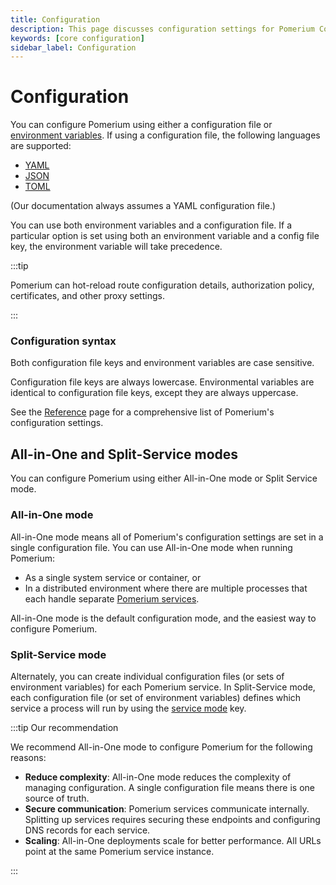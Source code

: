 ```yaml
---
title: Configuration
description: This page discusses configuration settings for Pomerium Core.
keywords: [core configuration]
sidebar_label: Configuration
---
```


# Configuration

You can configure Pomerium using either a configuration file or [environment variables](https://en.wikipedia.org/wiki/Environment_variable). If using a configuration file, the following languages are supported:

- [YAML](https://yaml.org/)
- [JSON](https://www.json.org/json-en.html)
- [TOML](https://toml.io/en/)

(Our documentation always assumes a YAML configuration file.)

You can use both environment variables and a configuration file. If a particular option is set using both an environment variable and a config file key, the environment variable will take precedence.

:::tip

Pomerium can hot-reload route configuration details, authorization policy, certificates, and other proxy settings.

:::

### Configuration syntax

Both configuration file keys and environment variables are case sensitive.

Configuration file keys are always lowercase. Environmental variables are identical to configuration file keys, except they are always uppercase.

See the [Reference](/docs/reference) page for a comprehensive list of Pomerium's configuration settings.

## All-in-One and Split-Service modes

You can configure Pomerium using either All-in-One mode or Split Service mode.

### All-in-One mode

All-in-One mode means all of Pomerium's configuration settings are set in a single configuration file. You can use All-in-One mode when running Pomerium:

- As a single system service or container, or
- In a distributed environment where there are multiple processes that each handle separate [Pomerium services](/docs/internals/architecture#component-level).

All-in-One mode is the default configuration mode, and the easiest way to configure Pomerium.

### Split-Service mode

Alternately, you can create individual configuration files (or sets of environment variables) for each Pomerium service. In Split-Service mode, each configuration file (or set of environment variables) defines which service a process will run by using the [service mode](/docs/reference/service-mode) key.

:::tip Our recommendation

We recommend All-in-One mode to configure Pomerium for the following reasons:

- **Reduce complexity**: All-in-One mode reduces the complexity of managing configuration. A single configuration file means there is one source of truth.
- **Secure communication**: Pomerium services communicate internally. Splitting up services requires securing these endpoints and configuring DNS records for each service.
- **Scaling**: All-in-One deployments scale for better performance. All URLs point at the same Pomerium service instance.

:::
